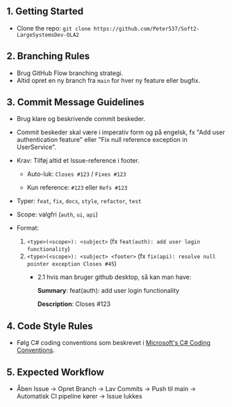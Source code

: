 
## 1. Getting Started
- Clone the repo: `git clone https://github.com/Peter537/Soft2-LargeSystemsDev-OLA2`


## 2. Branching Rules
- Brug GitHub Flow branching strategi. 
- Altid opret en ny branch fra `main` for hver ny feature eller bugfix.

## 3. Commit Message Guidelines
- Brug klare og beskrivende commit beskeder.

- Commit beskeder skal være i imperativ form og på engelsk, fx "Add user authentication feature" eller "Fix null reference exception in UserService".

- Krav: Tilføj altid et Issue-reference i footer.

    - Auto-luk: `Closes #123` / `Fixes #123`

    - Kun reference: `#123` eller `Refs #123`

- Typer: `feat`, `fix`, `docs`, `style`, `refactor`, `test`

- Scope: valgfri (`auth`, `ui`, `api`)

- Format: 
    1. `<type>(<scope>): <subject>` (fx `feat(auth): add user login functionality`)
    2. `<type>(<scope>): <subject> <footer>` (fx `fix(api): resolve null pointer exception Closes #45`)
        - 2.1 hvis man bruger github desktop, så kan man have: 

            **Summary**: feat(auth): add user login functionality

            **Description**: Closes #123
        

## 4. Code Style Rules
- Følg C# coding conventions som beskrevet i [Microsoft's C# Coding Conventions](https://learn.microsoft.com/en-us/dotnet/csharp/fundamentals/coding-style/coding-conventions).


## 5. Expected Workflow
- Åben Issue -> Opret Branch -> Lav Commits -> Push til main -> Automatisk CI pipeline kører -> Issue lukkes